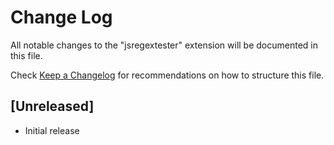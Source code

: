 # Change Log

All notable changes to the "jsregextester" extension will be documented in this file.

Check [Keep a Changelog](http://keepachangelog.com/) for recommendations on how to structure this file.

## [Unreleased]

- Initial release